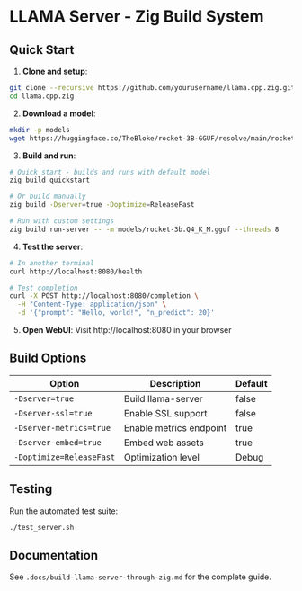 # LLAMA Server - Zig Build System

## Quick Start

1. **Clone and setup**:
```bash
git clone --recursive https://github.com/yourusername/llama.cpp.zig.git
cd llama.cpp.zig
```

2. **Download a model**:
```bash
mkdir -p models
wget https://huggingface.co/TheBloke/rocket-3B-GGUF/resolve/main/rocket-3b.Q4_K_M.gguf -O models/rocket-3b.Q4_K_M.gguf
```

3. **Build and run**:
```bash
# Quick start - builds and runs with default model
zig build quickstart

# Or build manually
zig build -Dserver=true -Doptimize=ReleaseFast

# Run with custom settings
zig build run-server -- -m models/rocket-3b.Q4_K_M.gguf --threads 8
```

4. **Test the server**:
```bash
# In another terminal
curl http://localhost:8080/health

# Test completion
curl -X POST http://localhost:8080/completion \
  -H "Content-Type: application/json" \
  -d '{"prompt": "Hello, world!", "n_predict": 20}'
```

5. **Open WebUI**:
Visit http://localhost:8080 in your browser

## Build Options

| Option | Description | Default |
|--------|-------------|---------|
| `-Dserver=true` | Build llama-server | false |
| `-Dserver-ssl=true` | Enable SSL support | false |
| `-Dserver-metrics=true` | Enable metrics endpoint | true |
| `-Dserver-embed=true` | Embed web assets | true |
| `-Doptimize=ReleaseFast` | Optimization level | Debug |

## Testing

Run the automated test suite:
```bash
./test_server.sh
```

## Documentation

See `.docs/build-llama-server-through-zig.md` for the complete guide.